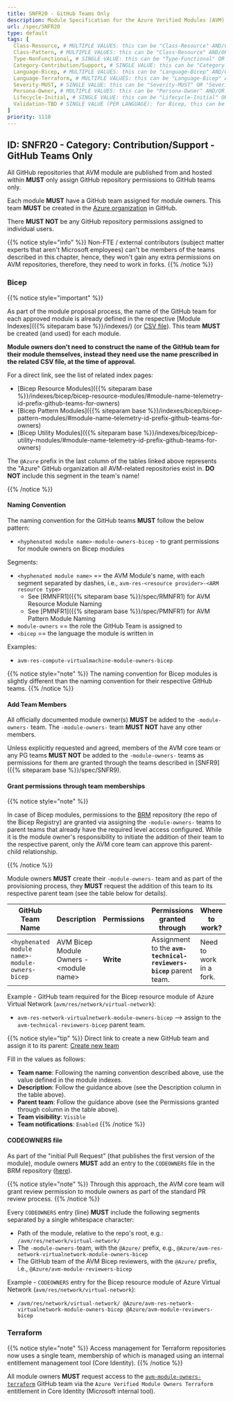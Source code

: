 ```yaml
---
title: SNFR20 - GitHub Teams Only
description: Module Specification for the Azure Verified Modules (AVM) program
url: /spec/SNFR20
type: default
tags: [
  Class-Resource, # MULTIPLE VALUES: this can be "Class-Resource" AND/OR "Class-Pattern" AND/OR "Class-Utility"
  Class-Pattern, # MULTIPLE VALUES: this can be "Class-Resource" AND/OR "Class-Pattern" AND/OR "Class-Utility"
  Type-NonFunctional, # SINGLE VALUE: this can be "Type-Functional" OR "Type-NonFunctional"
  Category-Contribution/Support, # SINGLE VALUE: this can be "Category-Testing" OR "Category-Telemetry" OR "Category-Contribution/Support" OR "Category-Documentation" OR "Category-CodeStyle" OR "Category-Naming/Composition" OR "Category-Inputs/Outputs" OR "Category-Release/Publishing"
  Language-Bicep, # MULTIPLE VALUES: this can be "Language-Bicep" AND/OR "Language-Terraform"
  Language-Terraform, # MULTIPLE VALUES: this can be "Language-Bicep" AND/OR "Language-Terraform"
  Severity-MUST, # SINGLE VALUE: this can be "Severity-MUST" OR "Severity-SHOULD" OR "Severity-MAY"
  Persona-Owner, # MULTIPLE VALUES: this can be "Persona-Owner" AND/OR "Persona-Contributor"
  Lifecycle-Initial, # SINGLE VALUE: this can be "Lifecycle-Initial" OR "Lifecycle-BAU" OR "Lifecycle-EOL"
  Validation-TBD # SINGLE VALUE (PER LANGUAGE): for Bicep, this can be "Validation-BCP/Manual" OR "Validation-BCP/CI/Informational" OR "Validation-BCP/CI/Enforced" and for Terraform, this can be "Validation-TF/Manual" OR "Validation-TF/CI/Informational" OR "Validation-TF/CI/Enforced"
]
priority: 1110
---
```


## ID: SNFR20 - Category: Contribution/Support - GitHub Teams Only

All GitHub repositories that AVM module are published from and hosted within **MUST** only assign GitHub repository permissions to GitHub teams only.

Each module **MUST** have a GitHub team assigned for module owners. This team **MUST** be created in the [Azure organization](https://github.com/orgs/Azure/teams) in GitHub.

There **MUST NOT** be any GitHub repository permissions assigned to individual users.

{{% notice style="info" %}}
Non-FTE / external contributors (subject matter experts that aren't Microsoft employees) can't be members of the teams described in this chapter, hence, they won't gain any extra permissions on AVM repositories, therefore, they need to work in forks.
{{% /notice %}}

### Bicep

{{% notice style="important" %}}

As part of the module proposal process, the name of the GitHub team for each approved module is already defined in the respective [Module Indexes]({{% siteparam base %}}/indexes/) (or [CSV file](https://github.com/Azure/Azure-Verified-Modules/tree/main/docs/static/module-indexes)). This team **MUST** be created (and used) for each module.

**Module owners don't need to construct the name of the GitHub team for their module themselves, instead they need use the name prescribed in the related CSV file, at the time of approval.**

For a direct link, see the list of related index pages:

- [Bicep Resource Modules]({{% siteparam base %}}/indexes/bicep/bicep-resource-modules/#module-name-telemetry-id-prefix-github-teams-for-owners)
- [Bicep Pattern Modules]({{% siteparam base %}}/indexes/bicep/bicep-pattern-modules/#module-name-telemetry-id-prefix-github-teams-for-owners)
- [Bicep Utility Modules]({{% siteparam base %}}/indexes/bicep/bicep-utility-modules/#module-name-telemetry-id-prefix-github-teams-for-owners)

The `@Azure` prefix in the last column of the tables linked above represents the "Azure" GitHub organization all AVM-related repositories exist in. **DO NOT** include this segment in the team's name!

{{% /notice %}}



#### Naming Convention

The naming convention for the GitHub teams **MUST** follow the below pattern:

- `<hyphenated module name>-module-owners-bicep` - to grant permissions for module owners on Bicep modules

Segments:

- `<hyphenated module name>` == the AVM Module's name, with each segment separated by dashes, i.e., `avm-res-<resource provider>-<ARM resource type>`
  - See [RMNFR1]({{% siteparam base %}}/spec/RMNFR1) for AVM Resource Module Naming
  - See [PMNFR1]({{% siteparam base %}}/spec/PMNFR1) for AVM Pattern Module Naming
- `module-owners` == the role the GitHub Team is assigned to
- `<bicep` == the language the module is written in

Examples:

- `avm-res-compute-virtualmachine-module-owners-bicep`

{{% notice style="note" %}}
The naming convention for Bicep modules is slightly different than the naming convention for their respective GitHub teams.
{{% /notice %}}

#### Add Team Members

All officially documented module owner(s) **MUST** be added to the `-module-owners-` team. The `-module-owners-` team **MUST NOT** have any other members.

Unless explicitly requested and agreed, members of the AVM core team or any PG teams **MUST NOT** be added to the `-module-owners-` teams as permissions for them are granted through the teams described in [SNFR9]({{% siteparam base %}}/spec/SNFR9).

#### Grant permissions through team memberships

{{% notice style="note" %}}

In case of Bicep modules, permissions to the [BRM](https://aka.ms/BRM) repository (the repo of the Bicep Registry) are granted via assigning the `-module-owners-` teams to parent teams that already have the required level access configured. While it is the module owner's responsibility to initiate the addition of their team to the respective parent, only the AVM core team can approve this parent-child relationship.

{{% /notice %}}

Module owners **MUST** create their `-module-owners-` team and as part of the provisioning process, they **MUST** request the addition of this team to its respective parent team (see the table below for details).

| GitHub Team Name                                     | Description                                    | Permissions | Permissions granted through                                        | Where to work?          |
|------------------------------------------------------|------------------------------------------------|-------------|--------------------------------------------------------------------|-------------------------|
| `<hyphenated module name>-module-owners-bicep`       | AVM Bicep Module Owners - \<module name>       | **Write**   | Assignment to the **`avm-technical-reviewers-bicep`** parent team. | Need to work in a fork. |

Example - GitHub team required for the Bicep resource module of Azure Virtual Network (`avm/res/network/virtual-network`):

- `avm-res-network-virtualnetwork-module-owners-bicep` --> assign to the `avm-technical-reviewers-bicep` parent team.

{{% notice style="tip" %}}
Direct link to create a new GitHub team and assign it to its parent: [Create new team](https://github.com/orgs/Azure/new-team)

Fill in the values as follows:

- **Team name**: Following the naming convention described above, use the value defined in the module indexes.
- **Description**: Follow the guidance above (see the Description column in the table above).
- **Parent team**: Follow the guidance above (see the Permissions granted through column in the table above).
- **Team visibility**: `Visible`
- **Team notifications**: `Enabled`
{{% /notice %}}

#### CODEOWNERS file

As part of the "initial Pull Request" (that publishes the first version of the module), module owners **MUST** add an entry to the `CODEOWNERS` file in the BRM repository ([here](https://github.com/Azure/bicep-registry-modules/blob/main/.github/CODEOWNERS)).

{{% notice style="note" %}}
Through this approach, the AVM core team will grant review permission to module owners as part of the standard PR review process.
{{% /notice %}}

Every `CODEOWNERS` entry (line) **MUST** include the following segments separated by a single whitespace character:

- Path of the module, relative to the repo's root, e.g.: `/avm/res/network/virtual-network/`
- The `-module-owners-`team, with the `@Azure/` prefix, e.g., `@Azure/avm-res-network-virtualnetwork-module-owners-bicep`
- The GitHub team of the AVM Bicep reviewers, with the `@Azure/` prefix, i.e., `@Azure/avm-module-reviewers-bicep`

Example - `CODEOWNERS` entry for the Bicep resource module of Azure Virtual Network (`avm/res/network/virtual-network`):

- `/avm/res/network/virtual-network/ @Azure/avm-res-network-virtualnetwork-module-owners-bicep @Azure/avm-module-reviewers-bicep`

### Terraform

{{% notice style="note" %}}
Access management for Terraform repositories now uses a single team, membership of which is managed using an internal entitlement management tool (Core Identity).
{{% /notice %}}

All module owners **MUST** request access to the [`avm-module-owners-terraform`](https://github.com/orgs/Azure/teams/avm-module-owners-terraform) GitHub team via the `Azure Verified Module Owners Terraform` entitlement in Core Identity (Microsoft internal tool).
